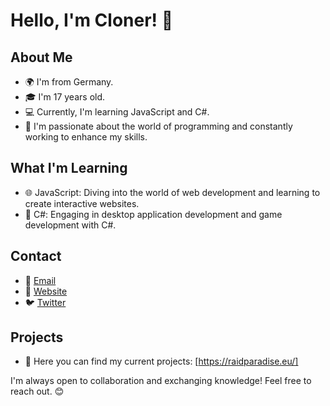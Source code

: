 # Hello, I'm Cloner! 👋

## About Me
- 🌍 I'm from Germany.
- 🎓 I'm 17 years old.
- 💻 Currently, I'm learning JavaScript and C#.
- 🚀 I'm passionate about the world of programming and constantly working to enhance my skills.

## What I'm Learning
- 🌐 JavaScript: Diving into the world of web development and learning to create interactive websites.
- 🔷 C#: Engaging in desktop application development and game development with C#.

## Contact
- 📧 [Email](admin@raidparadise.eu)
- 🔗 [Website](https://raidparadise.eu/)
- 🐦 [Twitter](https://twitter.com/Cloner1231)

## Projects
- 🔭 Here you can find my current projects: [https://raidparadise.eu/]

I'm always open to collaboration and exchanging knowledge! Feel free to reach out. 😊
